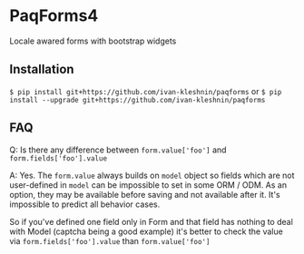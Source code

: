 # PaqForms4

Locale awared forms with bootstrap widgets

## Installation

`$ pip install git+https://github.com/ivan-kleshnin/paqforms` 
or
`$ pip install --upgrade git+https://github.com/ivan-kleshnin/paqforms`

## FAQ

Q: Is there any difference between
`form.value['foo']`
and
`form.fields['foo'].value`

A: Yes. The `form.value` always builds on `model` object so fields which are
not user-defined in `model` can be impossible to set in some ORM / ODM. As an option,
they may be available before saving and not available after it. It's impossible
to predict all behavior cases. 

So if you've defined one field only in Form and that field has nothing to deal with Model
(captcha being a good example) it's better to check the value via 
`form.fields['foo'].value` 
than 
`form.value['foo']`

